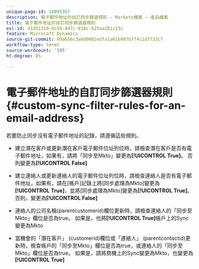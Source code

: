 ```yaml
---
unique-page-id: 10095307
description: 電子郵件地址的自訂同步篩選規則 — Marketo檔案 — 產品檔案
title: 電子郵件地址的自訂同步篩選器規則
exl-id: d1d51310-0c59-447c-818c-b25aa281c15c
feature: Microsoft Dynamics
source-git-commit: 09a656c3a0d0002edfa1a61b987bff4c1dff33cf
workflow-type: tm+mt
source-wordcount: '195'
ht-degree: 8%

---
```


# 電子郵件地址的自訂同步篩選器規則 {#custom-sync-filter-rules-for-an-email-address}

若要防止同步沒有電子郵件地址的記錄，請遵循這些規則。

* 建立潛在客戶或更新潛在客戶電子郵件位址列位時，請檢查潛在客戶是否有電子郵件地址，如果有，請將「同步至Mkto」變更為&#x200B;**[!UICONTROL True]**。 否則變更為&#x200B;**[!UICONTROL False]**

* 建立連絡人或更新連絡人的電子郵件位址列位時，請檢查連絡人是否有電子郵件地址，如果有，請在[帳戶]記錄上將[同步處理為Mkto]變更為&#x200B;**[!UICONTROL True]**，並將[同步處理為Mkto]變更為&#x200B;**[!UICONTROL True]**。 否則，變更為&#x200B;**[!UICONTROL False]**

* 連絡人的公司名稱(parentcustomerid)欄位更新時，請檢查連絡人的「同步至Mkto」欄位是否為true。 如果是，也將&#x200B;**[!UICONTROL True]**&#x200B;帳戶上的Sync變更為Mkto
* 當機會的「潛在客戶」 (customerid)欄位或「連絡人」 (parentcontactid)更新時，檢查帳戶的「同步至Mkto」欄位是否為true，或連絡人的「同步至Mkto」欄位是否為true。 如果是，請將商機上的Sync變更為Mkto，也變更為&#x200B;**[!UICONTROL True]**
